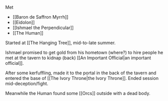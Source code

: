 Met
- [[Baron de Saffron Myrrh]]
- [[Eidolon]]
- [[Ishmael the Perpendicular]]
- [[The Human]]

Started at [[The Hanging Tree]], mid-to-late summer.

Ishmael promised to get gold from his hometown (where?) to hire people he met at the tavern to kidnap (back) [[An Important Official|an important official]].

After some kerfuffling, made it to the portal in the back of the tavern and entered the base of [[The Ivory Throne|the Ivory Throne]].  Ended session mid-deception/fight.

Meanwhile the Human found some [[Orcs]] outside with a dead body.